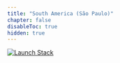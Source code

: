 ```yaml
---
title: "South America (São Paulo)"
chapter: false
disableToc: true
hidden: true
---
```


[![Launch Stack](https://cdn.rawgit.com/buildkite/cloudformation-launch-stack-button-svg/master/launch-stack.svg)](https://sa-east-1.console.aws.amazon.com/cloudformation/home?region=sa-east-1#/stacks/new?stackName=Serverless-Observability-Wksp-C9&templateURL=https://serverless-observability-workshop-cfn.s3.amazonaws.com/quickstart-c9/template.yaml)
